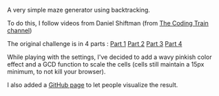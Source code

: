 A very simple maze generator using backtracking.

To do this, I follow videos from Daniel Shiftman (from [The Coding Train channel](https://www.youtube.com/channel/UCvjgXvBlbQiydffZU7m1_aw))

The original challenge is in 4 parts :
[Part 1](https://www.youtube.com/watch?v=HyK_Q5rrcr4)
[Part 2](https://www.youtube.com/watch?v=D8UgRyRnvXU)
[Part 3](https://www.youtube.com/watch?v=8Ju_uxJ9v44)
[Part 4](https://www.youtube.com/watch?v=_p5IH0L63wo)

While playing with the settings, I've decided to add a wavy pinkish color effect and a GCD function to scale the cells (cells still maintain a 15px minimum, to not kill your browser).

I also added a [GitHub page](https://ezwann.github.io/maze-generator-p5/) to let people visualize the result.

